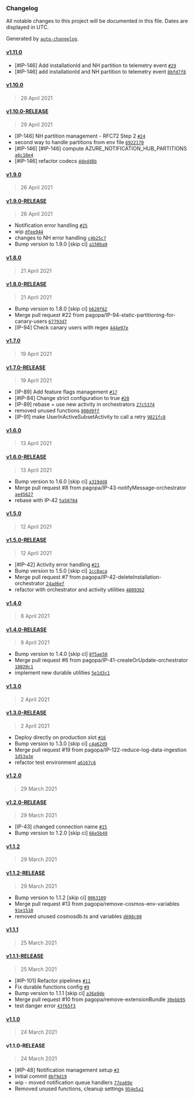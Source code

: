 ### Changelog

All notable changes to this project will be documented in this file. Dates are displayed in UTC.

Generated by [`auto-changelog`](https://github.com/CookPete/auto-changelog).

#### [v1.11.0](https://github.com/pagopa/io-functions-pushnotifications/compare/v1.10.0...v1.11.0)

- [#IP-146] Add installationId and NH partition to telemetry event [`#29`](https://github.com/pagopa/io-functions-pushnotifications/pull/29)
- [#IP-146] add installationId and NH partition to telemetry event [`8bfd7f8`](https://github.com/pagopa/io-functions-pushnotifications/commit/8bfd7f81303cff55c3218f3ecc7e812a40474994)

#### [v1.10.0](https://github.com/pagopa/io-functions-pushnotifications/compare/v1.10.0-RELEASE...v1.10.0)

> 29 April 2021

#### [v1.10.0-RELEASE](https://github.com/pagopa/io-functions-pushnotifications/compare/v1.9.0...v1.10.0-RELEASE)

> 29 April 2021

- [IP-146] NH partition management - RFC72 Step 2 [`#24`](https://github.com/pagopa/io-functions-pushnotifications/pull/24)
- second way to handle partitions from env file [`6922170`](https://github.com/pagopa/io-functions-pushnotifications/commit/6922170f1eb84cb0325e747affdb25985f0c2aa9)
- [#IP-146] [#IP-146] compute AZURE_NOTIFICATION_HUB_PARTITIONS [`a6c10e4`](https://github.com/pagopa/io-functions-pushnotifications/commit/a6c10e4fab1ce63afc0b9a042ac39fdaf1e92b36)
- [#IP-146] refactor codecs [`4dedd8b`](https://github.com/pagopa/io-functions-pushnotifications/commit/4dedd8b9673408336b99fc961c0c003a76078032)

#### [v1.9.0](https://github.com/pagopa/io-functions-pushnotifications/compare/v1.9.0-RELEASE...v1.9.0)

> 26 April 2021

#### [v1.9.0-RELEASE](https://github.com/pagopa/io-functions-pushnotifications/compare/v1.8.0...v1.9.0-RELEASE)

> 26 April 2021

- Notification error handling [`#25`](https://github.com/pagopa/io-functions-pushnotifications/pull/25)
- wip [`dfee944`](https://github.com/pagopa/io-functions-pushnotifications/commit/dfee944e78734b48a45713ec7e914d89aa4af817)
- changes to NH error handling [`c4b25c7`](https://github.com/pagopa/io-functions-pushnotifications/commit/c4b25c78e49feed63673b58c81266693c0170d01)
- Bump version to 1.9.0 [skip ci] [`a1506a9`](https://github.com/pagopa/io-functions-pushnotifications/commit/a1506a9330b464b5989e8c119150bd401bca4d8c)

#### [v1.8.0](https://github.com/pagopa/io-functions-pushnotifications/compare/v1.8.0-RELEASE...v1.8.0)

> 21 April 2021

#### [v1.8.0-RELEASE](https://github.com/pagopa/io-functions-pushnotifications/compare/v1.7.0...v1.8.0-RELEASE)

> 21 April 2021

- Bump version to 1.8.0 [skip ci] [`b620f62`](https://github.com/pagopa/io-functions-pushnotifications/commit/b620f620ff0b0376005612b9e288417b38ceac00)
- Merge pull request #22 from pagopa/IP-94-static-partitioning-for-canary-users [`67793d7`](https://github.com/pagopa/io-functions-pushnotifications/commit/67793d702e99a1887b753733ae3855f3a30c7db1)
- [IP-94] Check canary users with regex [`444e97e`](https://github.com/pagopa/io-functions-pushnotifications/commit/444e97e2fb494310f327164fb48426a92bb48ebb)

#### [v1.7.0](https://github.com/pagopa/io-functions-pushnotifications/compare/v1.7.0-RELEASE...v1.7.0)

> 19 April 2021

#### [v1.7.0-RELEASE](https://github.com/pagopa/io-functions-pushnotifications/compare/v1.6.0...v1.7.0-RELEASE)

> 19 April 2021

- [IP-89] Add feature flags management [`#17`](https://github.com/pagopa/io-functions-pushnotifications/pull/17)
- [#IP-84] Change strict configuration to true [`#20`](https://github.com/pagopa/io-functions-pushnotifications/pull/20)
- [IP-89] rebase + use new activity in orchestrators [`27c5374`](https://github.com/pagopa/io-functions-pushnotifications/commit/27c5374f28e8ea4c87177d9eafef62d6c53c08f3)
- removed unused functions [`800d9ff`](https://github.com/pagopa/io-functions-pushnotifications/commit/800d9ff0e5fe781edf072f05cea80ca966f76823)
- [IP-91] make UserInActiveSubsetActivity to call a retry [`9821fc8`](https://github.com/pagopa/io-functions-pushnotifications/commit/9821fc85b903a565b3585b6de9b66a48a72c13a6)

#### [v1.6.0](https://github.com/pagopa/io-functions-pushnotifications/compare/v1.6.0-RELEASE...v1.6.0)

> 13 April 2021

#### [v1.6.0-RELEASE](https://github.com/pagopa/io-functions-pushnotifications/compare/v1.5.0...v1.6.0-RELEASE)

> 13 April 2021

- Bump version to 1.6.0 [skip ci] [`a319dd8`](https://github.com/pagopa/io-functions-pushnotifications/commit/a319dd8aac402561386be9ce518743830f61ae04)
- Merge pull request #8 from pagopa/IP-43-notifyMessage-orchestrator [`ae45627`](https://github.com/pagopa/io-functions-pushnotifications/commit/ae45627ca36210dde27ec7f77acd54a5cd2aa7e0)
- rebase with IP-42 [`5a58784`](https://github.com/pagopa/io-functions-pushnotifications/commit/5a587842697fd58352a19b0641aae768ab7c28b7)

#### [v1.5.0](https://github.com/pagopa/io-functions-pushnotifications/compare/v1.5.0-RELEASE...v1.5.0)

> 12 April 2021

#### [v1.5.0-RELEASE](https://github.com/pagopa/io-functions-pushnotifications/compare/v1.4.0...v1.5.0-RELEASE)

> 12 April 2021

- [#IP-42] Activity error handling [`#21`](https://github.com/pagopa/io-functions-pushnotifications/pull/21)
- Bump version to 1.5.0 [skip ci] [`1cc8aca`](https://github.com/pagopa/io-functions-pushnotifications/commit/1cc8aca4a05a2629033184125c3e0a759e48652b)
- Merge pull request #7 from pagopa/IP-42-deleteInstallation-orchestrator [`24ad6ef`](https://github.com/pagopa/io-functions-pushnotifications/commit/24ad6ef8584b2e6aed1cdab3af2edb7862d5350a)
- refactor with orchestrator and activity utilities [`4809362`](https://github.com/pagopa/io-functions-pushnotifications/commit/480936218c027c6eac0b1ff666cacd12333e21f3)

#### [v1.4.0](https://github.com/pagopa/io-functions-pushnotifications/compare/v1.4.0-RELEASE...v1.4.0)

> 8 April 2021

#### [v1.4.0-RELEASE](https://github.com/pagopa/io-functions-pushnotifications/compare/v1.3.0...v1.4.0-RELEASE)

> 8 April 2021

- Bump version to 1.4.0 [skip ci] [`0f5ae56`](https://github.com/pagopa/io-functions-pushnotifications/commit/0f5ae56ee74fb987fe388757191beeebe2ad3499)
- Merge pull request #6 from pagopa/IP-41-createOrUpdate-orchestrator [`18020c1`](https://github.com/pagopa/io-functions-pushnotifications/commit/18020c1f89aa9f266ec7f9ad5c6b17a388dc1d92)
- implement new durable utilities [`5e1d3c1`](https://github.com/pagopa/io-functions-pushnotifications/commit/5e1d3c14dfe26bb16976048ee0d232a365b22e08)

#### [v1.3.0](https://github.com/pagopa/io-functions-pushnotifications/compare/v1.3.0-RELEASE...v1.3.0)

> 2 April 2021

#### [v1.3.0-RELEASE](https://github.com/pagopa/io-functions-pushnotifications/compare/v1.2.0...v1.3.0-RELEASE)

> 2 April 2021

- Deploy directly on production slot [`#16`](https://github.com/pagopa/io-functions-pushnotifications/pull/16)
- Bump version to 1.3.0 [skip ci] [`c4a62d9`](https://github.com/pagopa/io-functions-pushnotifications/commit/c4a62d9c1910815aa2fceb80ab3c09035c0a76d4)
- Merge pull request #19 from pagopa/IP-122-reduce-log-data-ingestion [`1d53a3e`](https://github.com/pagopa/io-functions-pushnotifications/commit/1d53a3e517d449bc9952ce3e89fea380545d8dff)
- refactor test environment [`a6167c6`](https://github.com/pagopa/io-functions-pushnotifications/commit/a6167c6fbf0c27526e3ca4b0c62360a7557588d6)

#### [v1.2.0](https://github.com/pagopa/io-functions-pushnotifications/compare/v1.2.0-RELEASE...v1.2.0)

> 29 March 2021

#### [v1.2.0-RELEASE](https://github.com/pagopa/io-functions-pushnotifications/compare/v1.1.2...v1.2.0-RELEASE)

> 29 March 2021

- [IP-43] changed connection name [`#15`](https://github.com/pagopa/io-functions-pushnotifications/pull/15)
- Bump version to 1.2.0 [skip ci] [`66e5b49`](https://github.com/pagopa/io-functions-pushnotifications/commit/66e5b49818613a3db3a156e30e51a9eda88a64c9)

#### [v1.1.2](https://github.com/pagopa/io-functions-pushnotifications/compare/v1.1.2-RELEASE...v1.1.2)

> 29 March 2021

#### [v1.1.2-RELEASE](https://github.com/pagopa/io-functions-pushnotifications/compare/v1.1.1...v1.1.2-RELEASE)

> 29 March 2021

- Bump version to 1.1.2 [skip ci] [`0063109`](https://github.com/pagopa/io-functions-pushnotifications/commit/0063109c06f01ddcd76510a01dc6ec1ef4bf916e)
- Merge pull request #13 from pagopa/remove-cosmos-env-variables [`91e1510`](https://github.com/pagopa/io-functions-pushnotifications/commit/91e15107f3d79bc7f2a291511033fa7c1aa0752f)
- removed unused cosmosdb.ts and variables [`d698c80`](https://github.com/pagopa/io-functions-pushnotifications/commit/d698c80fc6df06b5eac61ec57aa7f8e3e766904e)

#### [v1.1.1](https://github.com/pagopa/io-functions-pushnotifications/compare/v1.1.1-RELEASE...v1.1.1)

> 25 March 2021

#### [v1.1.1-RELEASE](https://github.com/pagopa/io-functions-pushnotifications/compare/v1.1.0...v1.1.1-RELEASE)

> 25 March 2021

- [#IP-101] Refactor pipelines [`#11`](https://github.com/pagopa/io-functions-pushnotifications/pull/11)
- Fix durable functions config [`#9`](https://github.com/pagopa/io-functions-pushnotifications/pull/9)
- Bump version to 1.1.1 [skip ci] [`a36a9de`](https://github.com/pagopa/io-functions-pushnotifications/commit/a36a9de424324c1adf586c4447e6fa6d2ad62e5a)
- Merge pull request #10 from pagopa/remove-extensionBundle [`30ebb95`](https://github.com/pagopa/io-functions-pushnotifications/commit/30ebb954e17dc4c7a438fe12924dd999ba4fafa1)
- test danger error [`43f65f3`](https://github.com/pagopa/io-functions-pushnotifications/commit/43f65f3ba74cf2d17c183c841d66dc84d1a78800)

#### [v1.1.0](https://github.com/pagopa/io-functions-pushnotifications/compare/v1.1.0-RELEASE...v1.1.0)

> 24 March 2021

#### v1.1.0-RELEASE

> 24 March 2021

- [#IP-48] Notification management setup [`#3`](https://github.com/pagopa/io-functions-pushnotifications/pull/3)
- Initial commit [`0bf9d19`](https://github.com/pagopa/io-functions-pushnotifications/commit/0bf9d193995db23f947daa5218707679b8ec528a)
- wip - moved notification queue handlers [`77ea69e`](https://github.com/pagopa/io-functions-pushnotifications/commit/77ea69e20c00ba6e3fd7e63766f5b44cc2e4dbf2)
- Removed unused functions, cleanup settings [`954e5a1`](https://github.com/pagopa/io-functions-pushnotifications/commit/954e5a1127956176fc99e8846d78fca19184107e)
